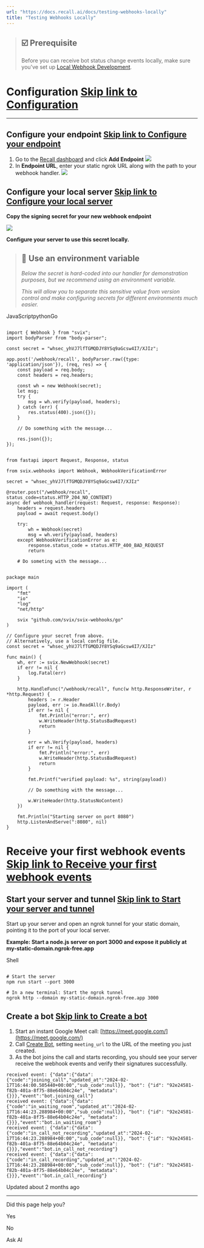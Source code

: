 ```yaml
---
url: "https://docs.recall.ai/docs/testing-webhooks-locally"
title: "Testing Webhooks Locally"
---
```


> ## ☑️  Prerequisite
>
> Before you can receive bot status change events locally, make sure you've set up [Local Webhook Development](https://docs.recall.ai/docs/local-webhook-development).

# Configuration   [Skip link to Configuration](https://docs.recall.ai/docs/testing-webhooks-locally\#configuration)

* * *

## Configure your endpoint   [Skip link to Configure your endpoint](https://docs.recall.ai/docs/testing-webhooks-locally\#configure-your-endpoint)

1. Go to the [Recall dashboard](https://api.recall.ai/dashboard/webhooks/) and click **Add Endpoint**
![](https://files.readme.io/ce41f68-CleanShot_2024-01-18_at_22.47.24.png)
2. In **Endpoint URL**, enter your static ngrok URL along with the path to your webhook handler.
![](https://files.readme.io/878d44e-CleanShot_2024-02-17_at_10.12.17.png)

## Configure your local server   [Skip link to Configure your local server](https://docs.recall.ai/docs/testing-webhooks-locally\#configure-your-local-server)

**Copy the signing secret for your new webhook endpoint**

![](https://files.readme.io/1f60dde-CleanShot_2024-02-17_at_10.14.56.png)

**Configure your server to use this secret locally.**

> ## 📘  Use an environment variable
>
> _Below the secret is hard-coded into our handler for demonstration purposes, but we recommend using an environment variable._
>
> _This will allow you to separate this sensitive value from version control and make configuring secrets for different environments much easier._

JavaScriptpythonGo

```rdmd-code lang-javascript theme-light

import { Webhook } from "svix";
import bodyParser from "body-parser";

const secret = "whsec_yhVJ7lfTGMQDJY8YSq9aGcsw4I7/XJIz";

app.post('/webhook/recall', bodyParser.raw({type: 'application/json'}), (req, res) => {
    const payload = req.body;
    const headers = req.headers;

    const wh = new Webhook(secret);
    let msg;
    try {
        msg = wh.verify(payload, headers);
    } catch (err) {
        res.status(400).json({});
    }

    // Do something with the message...

    res.json({});
});

```

```rdmd-code lang-python theme-light

from fastapi import Request, Response, status

from svix.webhooks import Webhook, WebhookVerificationError

secret = "whsec_yhVJ7lfTGMQDJY8YSq9aGcsw4I7/XJIz"

@router.post("/webhook/recall", status_code=status.HTTP_204_NO_CONTENT)
async def webhook_handler(request: Request, response: Response):
    headers = request.headers
    payload = await request.body()

    try:
        wh = Webhook(secret)
        msg = wh.verify(payload, headers)
    except WebhookVerificationError as e:
        response.status_code = status.HTTP_400_BAD_REQUEST
        return

    # Do someting with the message...

```

```rdmd-code lang-go theme-light

package main

import (
	"fmt"
	"io"
	"log"
	"net/http"

	svix "github.com/svix/svix-webhooks/go"
)

// Configure your secret from above.
// Alternatively, use a local config file.
const secret = "whsec_yhVJ7lfTGMQDJY8YSq9aGcsw4I7/XJIz"

func main() {
	wh, err := svix.NewWebhook(secret)
	if err != nil {
		log.Fatal(err)
	}

	http.HandleFunc("/webhook/recall", func(w http.ResponseWriter, r *http.Request) {
		headers := r.Header
		payload, err := io.ReadAll(r.Body)
		if err != nil {
			fmt.Println("error:", err)
			w.WriteHeader(http.StatusBadRequest)
			return
		}

		err = wh.Verify(payload, headers)
		if err != nil {
			fmt.Println("error:", err)
			w.WriteHeader(http.StatusBadRequest)
			return
		}

		fmt.Printf("verified payload: %s", string(payload))

		// Do something with the message...

		w.WriteHeader(http.StatusNoContent)
	})

	fmt.Println("Starting server on port 8080")
	http.ListenAndServe(":8080", nil)
}

```

# Receive your first webhook events   [Skip link to Receive your first webhook events](https://docs.recall.ai/docs/testing-webhooks-locally\#receive-your-first-webhook-events)

## Start your server and tunnel   [Skip link to Start your server and tunnel](https://docs.recall.ai/docs/testing-webhooks-locally\#start-your-server-and-tunnel)

Start up your server and open an ngrok tunnel for your static domain, pointing it to the port of your local server.

**Example: Start a node.js server on port 3000 and expose it publicly at my-static-domain.ngrok-free.app**

Shell

```rdmd-code lang-shell theme-light

# Start the server
npm run start --port 3000

# In a new terminal: Start the ngrok tunnel
ngrok http --domain my-static-domain.ngrok-free.app 3000

```

## Create a bot   [Skip link to Create a bot](https://docs.recall.ai/docs/testing-webhooks-locally\#create-a-bot)

1. Start an instant Google Meet call: [https://meet.google.com/](https://meet.google.com/)
2. Call [Create Bot](https://docs.recall.ai/reference/bot_create), setting `meeting_url` to the URL of the meeting you just created.
3. As the bot joins the call and starts recording, you should see your server receive the webhook events and verify their signatures successfully.

```rdmd-code lang- theme-light
received event: {"data":{"data":{"code":"joining_call","updated_at":"2024-02-17T16:44:00.505440+00:00","sub_code":null}}, "bot": {"id": "92e24581-f82b-401a-8f75-88e64b04c24e", "metadata": {}}},"event":"bot.joining_call"}
received event: {"data":{"data":{"code":"in_waiting_room","updated_at":"2024-02-17T16:44:23.288984+00:00","sub_code":null}}, "bot": {"id": "92e24581-f82b-401a-8f75-88e64b04c24e", "metadata": {}}},"event":"bot.in_waiting_room"}
received event: {"data":{"data":{"code":"in_call_not_recording","updated_at":"2024-02-17T16:44:23.288984+00:00","sub_code":null}}, "bot": {"id": "92e24581-f82b-401a-8f75-88e64b04c24e", "metadata": {}}},"event":"bot.in_call_not_recording"}
received event: {"data":{"data":{"code":"in_call_recording","updated_at":"2024-02-17T16:44:23.288984+00:00","sub_code":null}}, "bot": {"id": "92e24581-f82b-401a-8f75-88e64b04c24e", "metadata": {}}},"event":"bot.in_call_recording"}

```

Updated about 2 months ago

* * *

Did this page help you?

Yes

No

Ask AI